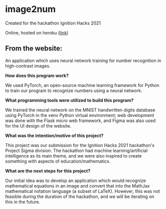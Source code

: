 # image2num
Created for the hackathon Ignition Hacks 2021

Online, hosted on heroku ([link](http://imgtonum.ml))

## From the website:
An application which uses neural network training for number recognition in high-contrast images.

**How does this program work?**

We used PyTorch, an open-source machine learning framework for Python to train our program to recognize numbers using a neural network.

**What programming tools were utilized to build this program?**

We trained the neural network on the MNIST handwritten digits database using PyTorch in the venv Python virtual environment; web development was done with the Flask micro web framework, and Figma was also used for the UI design of the website.

**What was the intention/motive of this project?**

This project was our submission for the Ignition Hacks 2021 hackathon's Project Sigma division. The hackathon had machine learning/artificial intelligence as its main theme, and we were also inspired to create something with aspects of education/mathematics.

**What are the next steps for this project?**

Our initial idea was to develop an application which would recognize mathematical equations in an image and convert that into the MathJax mathematical notation language (a subset of LaTeX). However, this was not feasible during the duration of the hackathon, and we will be iterating on this in the future.
